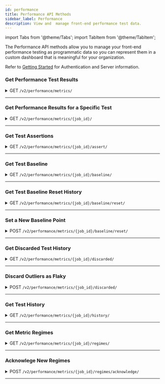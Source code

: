 ```yaml
---
id: performance
title: Performance API Methods
sidebar_label: Performance
description: View and  manage front-end performance test data.
---
```


import Tabs from '@theme/Tabs';
import TabItem from '@theme/TabItem';

The Performance API methods allow you to manage your front-end performance testing as programmatic data so you can represent them in a custom dashboard that is meaningful for your organization.

Refer to [Getting Started](/dev/api) for Authentication and Server information.


### Get Performance Test Results

<details><summary><span className="api get">GET</span> <code>/v2/performance/metrics/</code></summary>
<p/>

Retrieves the results of performance tests run by the requesting account and returns the metric values for those tests.

#### Parameters

<table id="table-api">
  <tbody>
    <tr>
     <td><code>page_url</code></td>
     <td><p><small>| QUERY | OPTIONAL | STRING |</small></p><p>Filter results to return only tests run on a specific URL.</p></td>
    </tr>
  </tbody>
  <tbody>
    <tr>
     <td><code>metric_names</code></td>
     <td><p><small>| QUERY | OPTIONAL | ARRAY of STRINGS |</small></p><p>Provide a list of specific metric values to return. If omitted, the result includes all metrics. See <a href="/performance/one-page#metric-values">Performance Metric Values</a> for a list of supported metrics.</p></td>
    </tr>
  </tbody>
  <tbody>
    <tr>
     <td><code>start_date</code></td>
     <td><p><small>| QUERY | OPTIONAL | DATE_TIME STRING |</small></p><p>Filter results based on tests run on or after this date.</p></td>
    </tr>
  </tbody>
  <tbody>
    <tr>
     <td><code>end_date</code></td>
     <td><p><small>| BODY | OPTIONAL | DATE-TIME STRING |</small></p><p>Filter results based on tests run on or before this date.</p></td>
    </tr>
  </tbody>
</table>

<Tabs
groupId="dc-url"
defaultValue="us"
values={[
{label: 'United States', value: 'us'},
{label: 'Europe', value: 'eu'},
]}>

<TabItem value="us">

```jsx title="Sample Request"
curl --location --request GET 'https://api.us-west-1.saucelabs.com/v2/performance/metrics/?metric_names=speedIndex' | json_pp
```

</TabItem>
<TabItem value="eu">

```jsx title="Sample Request"
curl --location --request GET 'https://api.eu-central-1.saucelabs.com/v2/performance/metrics/?metric_names=speedIndex' | json_pp
```

</TabItem>
</Tabs>

#### Responses

<table id="table-api">
<tbody>
  <tr>
    <td><code>200</code></td>
    <td colSpan='2'>Success.</td>
  </tr>
</tbody>
<tbody>
  <tr>
    <td><code>404</code></td>
    <td colSpan='2'>Not found.</td>
  </tr>
</tbody>
</table>

```jsx title="Sample Response"
{
    "items": [
        {
            "job_id": "0308500535c24468a977b250da266b18",
            "job_owner": "jim.smith",
            "job_name_hash": "05833b66a7c1ac61342cdcedca58b07e28298d23",
            "metric_data": {
                "speedIndex": 5645
            },
            "page_url": "https://saucelabs.com/",
            "order_index": 0,
            "job_creation_time": "2021-04-15T01:24:11Z",
            "load_id": "2ad6fbe41070fe02b9cc2fc0271ec65d736acd88",
            "loader_id": "DAC987D7B5A17D680DD6EB966B13AA56",
            "error": null
        },
        {
            "job_id": "b6bee25245724ddca6b852a7ec49f155",
            "job_owner": "jim.smith",
            "job_name_hash": "05833b66a7c1ac61342cdcedca58b07e28298d23",
            "metric_data": {
                "speedIndex": 5668
            },
            "page_url": "https://saucelabs.com/",
            "order_index": 0,
            "job_creation_time": "2021-04-15T01:23:27Z",
            "load_id": "85b9dd1c20dc7347a598566bcbca171cf9f525d3",
            "loader_id": "4F399131AA5741C0345752C066BDA29C",
            "error": null
        }
    ],
    "links": {
        "next": null,
        "previous": null
    }
}
```
</details>

---

### Get Performance Results for a Specific Test

<details><summary><span className="api get">GET</span> <code>/v2/performance/metrics/&#123;job_id&#125;/</code></summary>
<p/>

Retrieves the results of a specific performance test run by the requesting account.

#### Parameters

<table id="table-api">
  <tbody>
    <tr>
     <td><code>job_id</code></td>
     <td><p><small>| PATH | REQUIRED | STRING |</small></p><p>The unique identifier of the requested test results.</p></td>
    </tr>
  </tbody>
  <tbody>
    <tr>
     <td><code>full</code></td>
     <td><p><small>| QUERY | OPTIONAL | BOOLEAN |</small></p><p>Set to <code>false</code> to return only basic job data, excluding metric values. Defaults to <code>true</code>.</p></td>
    </tr>
  </tbody>
</table>

<Tabs
groupId="dc-url"
defaultValue="us"
values={[
{label: 'United States', value: 'us'},
{label: 'Europe', value: 'eu'},
]}>

<TabItem value="us">

```jsx title="Sample Request"
curl --location --request GET 'https://api.us-west-1.saucelabs.com/v2/performance/metrics/f62eaf7d63c9449eb0424cf7678bf6a9/' | json_pp
```

</TabItem>
<TabItem value="eu">

```jsx title="Sample Request"
curl --location --request GET 'https://api.eu-central-1.saucelabs.com/v2/performance/metrics/f62eaf7d63c9449eb0424cf7678bf6a9/' | json_pp
```

</TabItem>
</Tabs>

#### Responses

<table id="table-api">
<tbody>
  <tr>
    <td><code>200</code></td>
    <td colSpan='2'>Success.</td>
  </tr>
</tbody>
<tbody>
  <tr>
    <td><code>404</code></td>
    <td colSpan='2'>Not found.</td>
  </tr>
</tbody>
</table>

```jsx title="Sample Response"
{
    "items": [
        {
            "job_id": "f62eaf7d63c9449eb0424cf7678bf6a9",
            "job_owner": "jim.smith",
            "job_name_hash": "05833b66a7c1ac61342cdcedca58b07e28298d23",
            "metric_data": {
                "rtt": 0,
                "load": 15802,
                "score": 0.5,
                "maxRtt": 78,
                "numFonts": 6,
                "numTasks": 443,
                "xhr_size": 930,
                "font_size": 103884,
                "xhr_count": 4,
                "firstPaint": 5098,
                "font_count": 6,
                "image_size": 309548,
                "numScripts": 18,
                "other_size": 2184,
                "speedIndex": 5279,
                "throughput": 1424892.2246980143,
                "image_count": 31,
                "numRequests": 66,
                "other_count": 1,
                "script_size": 1099203,
                "firstCPUIdle": 9657,
                "requestsSize": 2041741,
                "script_count": 18,
                "document_size": 126423,
                "requestsCount": 66,
                "totalTaskTime": 2098,
                "document_count": 2,
                "numStylesheets": 4,
                "stylesheet_size": 399569,
                "timeToFirstByte": 577,
                "totalByteWeight": 1520499,
                "domContentLoaded": 9501,
                "firstInteractive": 9657,
                "lastVisualChange": 6867,
                "maxServerLatency": 769,
                "numTasksOver10ms": 27,
                "numTasksOver25ms": 15,
                "numTasksOver50ms": 9,
                "stylesheet_count": 4,
                "firstVisualChange": 5101,
                "numTasksOver100ms": 4,
                "numTasksOver500ms": 0,
                "totalBlockingTime": 316,
                "serverResponseTime": 577,
                "firstContentfulPaint": 5098,
                "firstMeaningfulPaint": 5098,
                "cumulativeLayoutShift": 0,
                "estimatedInputLatency": 46,
                "largestContentfulPaint": 5098,
                "mainDocumentTransferSize": 18951
            },
            "page_url": "https://saucelabs.com/",
            "order_index": 0,
            "job_creation_time": "2021-04-15T01:23:25Z",
            "load_id": "e96abdb4f49bd6f116f7e004f7d6d20ac69287c8",
            "loader_id": "58977153A6246AEDCF40874D39299AA1",
            "error": null,
            "links": {...}
        }
    ]
}
```
</details>

---

### Get Test Assertions

<details><summary><span className="api get">GET</span> <code>/v2/performance/metrics/&#123;job_id&#125;/assert/</code></summary>
<p/>

Returns information about any outliers values in the test for the specified metrics.

#### Parameters

<table id="table-api">
  <tbody>
    <tr>
     <td><code>job_id</code></td>
     <td><p><small>| PATH | REQUIRED | STRING |</small></p><p>The unique identifier of the relevant test.</p></td>
    </tr>
  </tbody>
  <tbody>
    <tr>
     <td><code>metric_names</code></td>
     <td><p><small>| QUERY | REQUIRED | ARRAY of STRINGS |</small></p><p>Provide a list of specific metric values to return. If omitted, the result includes all metrics. See <a href="/performance/one-page#metric-values">Performance Metric Values</a> for a list of supported metrics.</p></td>
    </tr>
  </tbody>
  <tbody>
    <tr>
     <td><code>order_index</code></td>
     <td><p><small>| QUERY | REQUIRED | INTEGER |</small></p><p>Return results beginning with this record number.</p></td>
    </tr>
  </tbody>
</table>

<Tabs
groupId="dc-url"
defaultValue="us"
values={[
{label: 'United States', value: 'us'},
{label: 'Europe', value: 'eu'},
]}>

<TabItem value="us">

```jsx title="Sample Request"
curl --location --request GET 'https://api.us-west-1.saucelabs.com/v2/performance/metrics/0308500535c24468a977b250da266b18/assert/?metric_names=speedIndex&order_index=1' | json_pp
```

</TabItem>
<TabItem value="eu">

```jsx title="Sample Request"
curl --location --request GET 'https://api.eu-central-1.saucelabs.com/v2/performance/metrics/0308500535c24468a977b250da266b18/assert/?metric_names=speedIndex&order_index=1' | json_pp
```

</TabItem>
</Tabs>

#### Responses

<table id="table-api">
<tbody>
  <tr>
    <td><code>200</code></td>
    <td colSpan='2'>Success.</td>
  </tr>
</tbody>
<tbody>
  <tr>
    <td><code>400</code></td>
    <td colSpan='2'>Bad Request.<p/>May contain a specific error message, such as "at least one metric_names parameter is required."</td>
  </tr>
</tbody>
<tbody>
  <tr>
    <td><code>404</code></td>
    <td colSpan='2'>Job not found.</td>
  </tr>
</tbody>
</table>

```jsx title="Sample Response"
{
    "speedIndex": {
        "baseline": 5399.909090909091,
        "lower_boundary": 4867.525754835426,
        "upper_boundary": 5932.292426982756,
        "real_value": 5645,
        "job_id": "0308500535c24468a977b250da266b18",
        "datetime": "2021-04-15T01:24:11Z",
        "order_index": 0,
        "outlier": {
            "status": false,
            "reason": null
        }
    }
}
```
</details>

---

### Get Test Baseline

<details><summary><span className="api get">GET</span> <code>/v2/performance/metrics/&#123;job_id&#125;/baseline/</code></summary>
<p/>

Returns acceptable upper and lower border values for specified metrics as determined by the baseline used for the test.

#### Parameters

<table id="table-api">
  <tbody>
    <tr>
     <td><code>job_id</code></td>
     <td><p><small>| PATH | REQUIRED | STRING |</small></p><p>The unique identifier of the relevant test.</p></td>
    </tr>
  </tbody>
  <tbody>
    <tr>
     <td><code>metric_names</code></td>
     <td><p><small>| QUERY | REQUIRED | ARRAY of STRINGS |</small></p><p>Provide a list of specific metric values to return. If omitted, the result includes all metrics. See <a href="/performance/one-page#metric-values">Performance Metric Values</a> for a list of supported metrics.</p></td>
    </tr>
  </tbody>
  <tbody>
    <tr>
     <td><code>order_index</code></td>
     <td><p><small>| QUERY | REQUIRED | INTEGER |</small></p><p>Return results beginning with this record number.</p></td>
    </tr>
  </tbody>
  <tbody>
    <tr>
     <td><code>regime_start</code></td>
     <td><p><small>| QUERY | OPTIONAL | INTEGER |</small></p><p>Filter results to those occurring on or after this regime.</p></td>
    </tr>
  </tbody>
  <tbody>
    <tr>
     <td><code>regime_end</code></td>
     <td><p><small>| QUERY | OPTIONAL | INTEGER |</small></p><p>Filter results to those occurring on or before this regime.</p></td>
    </tr>
  </tbody>
</table>

<Tabs
groupId="dc-url"
defaultValue="us"
values={[
{label: 'United States', value: 'us'},
{label: 'Europe', value: 'eu'},
]}>

<TabItem value="us">

```jsx title="Sample Request"
curl --location --request GET 'https://api.us-west-1.saucelabs.com/v2/performance/metrics/0308500535c24468a977b250da266b18/baseline/?metric_names=speedIndex&order_index=0' | json_pp
```

</TabItem>
<TabItem value="eu">

```jsx title="Sample Request"
curl --location --request GET 'https://api.eu-central-1.saucelabs.com/v2/performance/metrics/0308500535c24468a977b250da266b18/baseline/?metric_names=speedIndex&order_index=0' | json_pp
```

</TabItem>
</Tabs>

#### Responses

<table id="table-api">
<tbody>
  <tr>
    <td><code>200</code></td>
    <td colSpan='2'>Success.</td>
  </tr>
</tbody>
<tbody>
  <tr>
    <td><code>400</code></td>
    <td colSpan='2'>Bad Request.<p/>May contain a specific error message, such as "at least one metric_names parameter is required."</td>
  </tr>
</tbody>
<tbody>
  <tr>
    <td><code>404</code></td>
    <td colSpan='2'>Job not found.</td>
  </tr>
</tbody>
</table>

```jsx title="Sample Response"
{
    "speedIndex": {
        "upper_boundary": 5932.292426982756,
        "lower_boundary": 4867.525754835426,
        "baseline": 5399.909090909091,
        "values": [
            {
                "real_value": 5242,
                "datetime": "2021-04-15T01:23:25Z",
                "job_id": "4a8634a5332b48ca89984d34866cadf6"
            },
            {
                "real_value": 5482,
                "datetime": "2021-04-15T01:23:25Z",
                "job_id": "49584bc7aaa04643ab8718b66ab90d35"
            },
            {
                "real_value": 5645,
                "datetime": "2021-04-15T01:24:11Z",
                "job_id": "0308500535c24468a977b250da266b18"
            }
        ]
    }
}
```
</details>

---

### Get Test Baseline Reset History

<details><summary><span className="api get">GET</span> <code>/v2/performance/metrics/&#123;job_id&#125;/baseline/reset/</code></summary>
<p/>

Indicates whether the baseline has been reset for the specified job (`true`) or not (`false`).

#### Parameters

<table id="table-api">
  <tbody>
    <tr>
     <td><code>job_id</code></td>
     <td><p><small>| PATH | REQUIRED | STRING |</small></p><p>The unique identifier of the relevant test.</p></td>
    </tr>
  </tbody>
</table>

<Tabs
groupId="dc-url"
defaultValue="us"
values={[
{label: 'United States', value: 'us'},
{label: 'Europe', value: 'eu'},
]}>

<TabItem value="us">

```jsx title="Sample Request"
curl --location --request GET 'https://api.us-west-1.saucelabs.com/v2/performance/metrics/0308500535c24468a977b250da266b18/baseline/reset/' | json_pp
```

</TabItem>
<TabItem value="eu">

```jsx title="Sample Request"
curl --location --request GET 'https://api.eu-central-1.saucelabs.com/v2/performance/metrics/0308500535c24468a977b250da266b18/baseline/reset' | json_pp
```

</TabItem>
</Tabs>

#### Responses

<table id="table-api">
<tbody>
  <tr>
    <td><code>200</code></td>
    <td colSpan='2'>Success.</td>
  </tr>
</tbody>
<tbody>
  <tr>
    <td><code>404</code></td>
    <td colSpan='2'>Not found.</td>
  </tr>
</tbody>
</table>

```jsx title="Sample Response"
{
    "result": false
}
```
</details>

---

### Set a New Baseline Point

<details><summary><span className="api post">POST</span> <code>/v2/performance/metrics/&#123;job_id&#125;/baseline/reset/</code></summary>
<p/>

Resets the point from which the baseline for the specified job is calculated. Any tests prior to the reset point are ignored.

#### Parameters

<table id="table-api">
  <tbody>
    <tr>
     <td><code>job_id</code></td>
     <td><p><small>| PATH | REQUIRED | STRING |</small></p><p>The unique identifier of the relevant test.</p></td>
    </tr>
  </tbody>
</table>

<Tabs
groupId="dc-url"
defaultValue="us"
values={[
{label: 'United States', value: 'us'},
{label: 'Europe', value: 'eu'},
]}>

<TabItem value="us">

```jsx title="Sample Request"
curl --location --request POST 'https://api.us-west-1.saucelabs.com/v2/performance/metrics/0308500535c24468a977b250da266b18/baseline/reset/' | json_pp
```

</TabItem>
<TabItem value="eu">

```jsx title="Sample Request"
curl --location --request POST 'https://api.eu-central-1.saucelabs.com/v2/performance/metrics/0308500535c24468a977b250da266b18/baseline/reset' | json_pp
```

</TabItem>
</Tabs>

#### Responses

<table id="table-api">
<tbody>
  <tr>
    <td><code>201</code></td>
    <td colSpan='2'>Success.</td>
  </tr>
</tbody>
<tbody>
  <tr>
    <td><code>404</code></td>
    <td colSpan='2'>Not found.</td>
  </tr>
</tbody>
</table>

:::note
A successful response returns no payload.
:::

</details>

---

### Get Discarded Test History

<details><summary><span className="api get">GET</span> <code>/v2/performance/metrics/&#123;job_id&#125;/discarded/</code></summary>
<p/>

Returns a list of tests that have been discarded from the baseline calculation as outliers.

#### Parameters

<table id="table-api">
  <tbody>
    <tr>
     <td><code>job_id</code></td>
     <td><p><small>| PATH | REQUIRED | STRING |</small></p><p>The unique identifier of the relevant test.</p></td>
    </tr>
  </tbody>
  <tbody>
    <tr>
     <td><code>order_index</code></td>
     <td><p><small>| QUERY | REQUIRED | INTEGER |</small></p><p>Return results beginning with this record number.</p></td>
    </tr>
  </tbody>
</table>

<Tabs
groupId="dc-url"
defaultValue="us"
values={[
{label: 'United States', value: 'us'},
{label: 'Europe', value: 'eu'},
]}>

<TabItem value="us">

```jsx title="Sample Request"
curl --location --request GET 'https://api.us-west-1.saucelabs.com/v2/performance/metrics/0308500535c24468a977b250da266b18/discarded/?order_index=0' | json_pp
```

</TabItem>
<TabItem value="eu">

```jsx title="Sample Request"
curl --location --request GET 'https://api.eu-central-1.saucelabs.com/v2/performance/metrics/0308500535c24468a977b250da266b18/discarded/?order_index=0' | json_pp
```

</TabItem>
</Tabs>

#### Responses

<table id="table-api">
<tbody>
  <tr>
    <td><code>200</code></td>
    <td colSpan='2'>Success.</td>
  </tr>
</tbody>
<tbody>
  <tr>
    <td><code>400</code></td>
    <td colSpan='2'>Bad Request.<p/>May contain a specific error message, such as "order_index is a required parameter."</td>
  </tr>
</tbody>
<tbody>
  <tr>
    <td><code>404</code></td>
    <td colSpan='2'>Job not found.</td>
  </tr>
</tbody>
</table>

```jsx title="Sample Response"
{
  "job_ids": []
}
```
</details>

---

### Discard Outliers as Flaky

<details><summary><span className="api post">POST</span> <code>/v2/performance/metrics/&#123;job_id&#125;/discarded/</code></summary>
<p/>

Discards outlier results for a job to exclude them from future baseline calculations.

#### Parameters

<table id="table-api">
  <tbody>
    <tr>
     <td><code>job_id</code></td>
     <td><p><small>| PATH | REQUIRED | STRING |</small></p><p>Identifies the test for which outliers will be discarded.</p></td>
    </tr>
  </tbody>
  <tbody>
    <tr>
     <td><code>order_index</code></td>
     <td><p><small>| QUERY | REQUIRED | INTEGER |</small></p><p>Discard outlier tests beginning with this record number.</p></td>
    </tr>
  </tbody>
</table>

<Tabs
groupId="dc-url"
defaultValue="us"
values={[
{label: 'United States', value: 'us'},
{label: 'Europe', value: 'eu'},
]}>

<TabItem value="us">

```jsx title="Sample Request"
curl --location --request POST 'https://api.us-west-1.saucelabs.com/v2/performance/metrics/0308500535c24468a977b250da266b18/discarded/?order_index=0' | json_pp
```

</TabItem>
<TabItem value="eu">

```jsx title="Sample Request"
curl --location --request POST 'https://api.eu-central-1.saucelabs.com/v2/performance/metrics/0308500535c24468a977b250da266b18/discarded/?order_index=0' | json_pp
```

</TabItem>
</Tabs>

#### Responses

<table id="table-api">
<tbody>
  <tr>
    <td><code>201</code></td>
    <td colSpan='2'>Success.</td>
  </tr>
</tbody>
<tbody>
  <tr>
    <td><code>400</code></td>
    <td colSpan='2'>Bad Request.<p/>May contain a specific error message, such as "order_index is a required parameter."</td>
  </tr>
</tbody>
<tbody>
  <tr>
    <td><code>404</code></td>
    <td colSpan='2'>Job not found.</td>
  </tr>
</tbody>
</table>

:::note
A successful response returns no payload.
:::

</details>

---

### Get Test History

<details><summary><span className="api get">GET</span> <code>/v2/performance/metrics/&#123;job_id&#125;/history/</code></summary>
<p/>

Returns the test history of the specified job.

#### Parameters

<table id="table-api">
  <tbody>
    <tr>
     <td><code>job_id</code></td>
     <td><p><small>| PATH | REQUIRED | STRING |</small></p><p>Identifies the test for which outliers will be discarded.</p></td>
    </tr>
  </tbody>
  <tbody>
    <tr>
     <td><code>order_index</code></td>
     <td><p><small>| QUERY | REQUIRED | INTEGER |</small></p><p>Discard outlier tests beginning with this record number.</p></td>
    </tr>
  </tbody>
  <tbody>
    <tr>
     <td><code>limit</code></td>
     <td><p><small>| QUERY | OPTIONAL | INTEGER |</small></p><p>The maximum number of results to return.</p></td>
    </tr>
  </tbody>
</table>

<Tabs
groupId="dc-url"
defaultValue="us"
values={[
{label: 'United States', value: 'us'},
{label: 'Europe', value: 'eu'},
]}>

<TabItem value="us">

```jsx title="Sample Request"
curl --location --request POST 'https://api.us-west-1.saucelabs.com/v2/performance/metrics/0308500535c24468a977b250da266b18/history/?order_index=0' | json_pp
```

</TabItem>
<TabItem value="eu">

```jsx title="Sample Request"
curl --location --request POST 'https://api.eu-central-1.saucelabs.com/v2/performance/metrics/0308500535c24468a977b250da266b18/discarded/?order_index=0' | json_pp
```

</TabItem>
</Tabs>

#### Responses

<table id="table-api">
<tbody>
  <tr>
    <td><code>200</code></td>
    <td colSpan='2'>Success.</td>
  </tr>
</tbody>
<tbody>
  <tr>
    <td><code>400</code></td>
    <td colSpan='2'>Bad Request.<p/>May contain a specific error message, such as "order_index is a required parameter."</td>
  </tr>
</tbody>
<tbody>
  <tr>
    <td><code>404</code></td>
    <td colSpan='2'>Job not found.</td>
  </tr>
</tbody>
</table>

```jsx title="Sample Response"
{
    "items": [
        {
            "job_id": "b6bee25245724ddca6b852a7ec49f155",
            "job_owner": "jim.smith",
            "job_name_hash": "05833b66a7c1ac61342cdcedca58b07e28298d23",
            "metric_data": {
                "rtt": 1,
                "load": 13662,
                "score": 0.5,
                "maxRtt": 75,
                "numFonts": 6,
                "numTasks": 391,
                "xhr_size": 932,
                "font_size": 103884,
                "xhr_count": 4,
                "firstPaint": 5455,
                "font_count": 6,
                "image_size": 309548,
                "numScripts": 18,
                "other_size": 2184,
                "speedIndex": 5668,
                "throughput": 1443800.0594353613,
                "image_count": 31,
                "numRequests": 66,
                "other_count": 1,
                "script_size": 1099203,
                "firstCPUIdle": 9565,
                "requestsSize": 2041743,
                "script_count": 18,
                "document_size": 126423,
                "requestsCount": 66,
                "totalTaskTime": 2038,
                "document_count": 2,
                "numStylesheets": 4,
                "stylesheet_size": 399569,
                "timeToFirstByte": 586,
                "totalByteWeight": 1519988,
                "domContentLoaded": 9550,
                "firstInteractive": 9565,
                "lastVisualChange": 7375,
                "maxServerLatency": 818,
                "numTasksOver10ms": 31,
                "numTasksOver25ms": 14,
                "numTasksOver50ms": 4,
                "stylesheet_count": 4,
                "firstVisualChange": 5453,
                "numTasksOver100ms": 4,
                "numTasksOver500ms": 0,
                "totalBlockingTime": 220,
                "serverResponseTime": 586,
                "firstContentfulPaint": 5455,
                "firstMeaningfulPaint": 5455,
                "cumulativeLayoutShift": 0,
                "estimatedInputLatency": 29,
                "largestContentfulPaint": 5455,
                "mainDocumentTransferSize": 18950
            },
            "page_url": "https://saucelabs.com/",
            "order_index": 0,
            "job_creation_time": "2021-04-15T01:23:27Z",
            "load_id": "85b9dd1c20dc7347a598566bcbca171cf9f525d3",
            "loader_id": "4F399131AA5741C0345752C066BDA29C",
            "error": null
        },
        {
            "job_id": "a2ae2d14dc064bcbb8fda830205054e5",
            "job_owner": "jim.smith",
            "job_name_hash": "05833b66a7c1ac61342cdcedca58b07e28298d23",
            "metric_data": {...},
            "page_url": "https://saucelabs.com/",
            "order_index": 0,
            "job_creation_time": "2021-04-15T01:23:25Z",
            "load_id": "f2dc8ce42ae21239663a026fae86bec19d20023f",
            "loader_id": "E5B13DE6FE878E6E4D3A617B76A68CE0",
            "error": null
        }
    ]
}
```

</details>

---

### Get Metric Regimes

<details><summary><span className="api get">GET</span> <code>/v2/performance/metrics/&#123;job_id&#125;/regimes/</code></summary>
<p/>

Returns the starting and ending job counts in the current regime (a set of consecutive tests where the results are unchanged) for each specified metric.

#### Parameters

<table id="table-api">
  <tbody>
    <tr>
     <td><code>job_id</code></td>
     <td><p><small>| PATH | REQUIRED | STRING |</small></p><p>The unique identifier of the relevant test.</p></td>
    </tr>
  </tbody>
  <tbody>
    <tr>
     <td><code>metric_names</code></td>
     <td><p><small>| QUERY | REQUIRED | ARRAY of STRINGS |</small></p><p>A list of specific metrics values for which you want regime info. See <a href="/performance/one-page#metric-values">Performance Metric Values</a> for a list of supported metrics.</p></td>
    </tr>
  </tbody>
  <tbody>
    <tr>
     <td><code>order_index</code></td>
     <td><p><small>| QUERY | REQUIRED | INTEGER |</small></p><p>Limit results to those beginning with this record number.</p></td>
    </tr>
  </tbody>
  <tbody>
    <tr>
     <td><code>include_baseline</code></td>
     <td><p><small>| QUERY | OPTIONAL | BOOLEAN |</small></p><p>Specifies whether the regime should include baseline values. Default value is <code>false</code>.</p></td>
    </tr>
  </tbody>
</table>

<Tabs
groupId="dc-url"
defaultValue="us"
values={[
{label: 'United States', value: 'us'},
{label: 'Europe', value: 'eu'},
]}>

<TabItem value="us">

```jsx title="Sample Request"
curl --location --request GET 'https://api.us-west-1.saucelabs.com/v2/performance/metrics/b6bee25245724ddca6b852a7ec49f155/regimes/?order_index=0&metric_names=speedIndex,domContentLoaded,lastVisualChange' | json_pp
```

</TabItem>
<TabItem value="eu">

```jsx title="Sample Request"
curl --location --request GET 'https://api.eu-central-1.saucelabs.com/v2/performance/metrics/b6bee25245724ddca6b852a7ec49f155/regimes/?order_index=0&metric_names=speedIndex,domContentLoaded,lastVisualChange' | json_pp
```

</TabItem>
</Tabs>

#### Responses

<table id="table-api">
<tbody>
  <tr>
    <td><code>200</code></td>
    <td colSpan='2'>Success.</td>
  </tr>
</tbody>
<tbody>
  <tr>
    <td><code>400</code></td>
    <td colSpan='2'>Bad Request.<p/>May contain a specific error message, such as "at least one metric_names parameter is required."</td>
  </tr>
</tbody>
<tbody>
  <tr>
    <td><code>404</code></td>
    <td colSpan='2'>Job not found.</td>
  </tr>
</tbody>
</table>

```jsx title="Sample Response"
{
    "speedIndex": [
        {
            "regime_start": 0,
            "regime_end": 0,
            "baseline_url": "/v2/performance/metrics/b6bee25245724ddca6b852a7ec49f155/baseline/?metric_names=speedIndex&order_index=0",
            "active": true
        }
    ],
    "domContentLoaded": [
        {
            "regime_start": 0,
            "regime_end": 0,
            "baseline_url": "/v2/performance/metrics/b6bee25245724ddca6b852a7ec49f155/baseline/?metric_names=domContentLoaded&order_index=0",
            "active": true
        }
    ],
    "lastVisualChange": [
        {
            "regime_start": 0,
            "regime_end": 0,
            "baseline_url": "/v2/performance/metrics/b6bee25245724ddca6b852a7ec49f155/baseline/?metric_names=lastVisualChange&order_index=0",
            "active": true
        }
    ]
}
```
</details>

---

### Acknowlege New Regimes

<details><summary><span className="api post">POST</span> <code>/v2/performance/metrics/&#123;job_id&#125;/regimes/acknowledge/</code></summary>
<p/>

Confirm values in a new regime (point at which a consecutive number of jobs with an unchanged result posts a different result) are acceptable.

#### Parameters

<table id="table-api">
  <tbody>
    <tr>
     <td><code>job_id</code></td>
     <td><p><small>| PATH | REQUIRED | STRING |</small></p><p>The unique identifier of the relevant test.</p></td>
    </tr>
  </tbody>
  <tbody>
    <tr>
     <td><code>order_index</code></td>
     <td><p><small>| QUERY | REQUIRED | INTEGER |</small></p><p>Limit results to those beginning with this record number.</p></td>
    </tr>
  </tbody>
</table>

<Tabs
groupId="dc-url"
defaultValue="us"
values={[
{label: 'United States', value: 'us'},
{label: 'Europe', value: 'eu'},
]}>

<TabItem value="us">

```jsx title="Sample Request"
curl --location --request POST 'https://api.us-west-1.saucelabs.com/v2/performance/metrics/b6bee25245724ddca6b852a7ec49f155/regimes/acknowledge/?order_index=0' | json_pp
```

</TabItem>
<TabItem value="eu">

```jsx title="Sample Request"
curl --location --request POST 'https://api.eu-central-1.saucelabs.com/v2/performance/metrics/b6bee25245724ddca6b852a7ec49f155/regimes/acknowledge/?order_index=0' | json_pp
```

</TabItem>
</Tabs>

#### Responses

<table id="table-api">
<tbody>
  <tr>
    <td><code>201</code></td>
    <td colSpan='2'>Success.</td>
  </tr>
</tbody>
<tbody>
  <tr>
    <td><code>400</code></td>
    <td colSpan='2'>Bad Request.<p/>May contain a specific error message, such as "at least one metric_names parameter is required."</td>
  </tr>
</tbody>
<tbody>
  <tr>
    <td><code>404</code></td>
    <td colSpan='2'>Job not found.</td>
  </tr>
</tbody>
</table>

:::note
A successful response returns no payload.
:::

</details>

---
